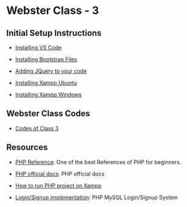 # Webster Class - 3
## Initial Setup Instructions

- [Installing VS Code](https://code.visualstudio.com/)

- [Installing Bootstrap Files](https://tinyurl.com/bootstrapWS2019)

- [Adding JQuery to your code](https://developers.google.com/speed/libraries/#jquery)

- [Installing Xampp Ubuntu](https://vitux.com/how-to-install-xampp-on-your-ubuntu-18-04-lts-system/)

- [Installing Xampp Windows](https://www.wikihow.com/Install-XAMPP-for-Windows)


## Webster Class Codes

- [Codes of Class 3](https://github.com/CC-MNNIT/2019-20-Classes/tree/master/WebDev/2019_08_29_Webster-Class-3)


## Resources

- [PHP Reference](https://www.w3schools.com/php/default.asp): One of the best References of PHP for beginners.

- [PHP official docs](https://www.php.net/manual/en/index.php): PHP official docs

- [How to run PHP project on Xampp](http://www.tutorialspoint.com/articles/run-a-php-program-in-xampp-server)

- [Login/Signup implementation](https://www.tutorialrepublic.com/php-tutorial/php-mysql-login-system.php): PHP MySQL Login/Signup System


